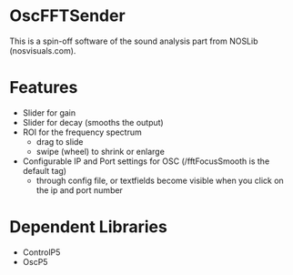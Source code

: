 # OscFFTSender
This is a spin-off software of the sound analysis part from NOSLib (nosvisuals.com).

# Features
- Slider for gain
- Slider for decay (smooths the output)
- ROI for the frequency spectrum
  - drag to slide
  - swipe (wheel) to shrink or enlarge
- Configurable IP and Port settings for OSC (/fftFocusSmooth is the default tag)
  - through config file, or textfields become visible when you click on the ip and port number


# Dependent Libraries
- ControlP5
- OscP5
